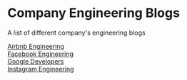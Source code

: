 # Company Engineering Blogs
A list of different company's engineering blogs

[Airbnb Engineering](https://medium.com/airbnb-engineering)  
[Facebook Engineering](https://engineering.fb.com/)  
[Google Developers](https://developers.googleblog.com/)  
[Instagram Engineering](https://instagram-engineering.com/)   
